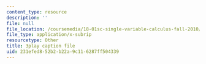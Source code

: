 ```yaml
---
content_type: resource
description: ''
file: null
file_location: /coursemedia/18-01sc-single-variable-calculus-fall-2010/231efed852b2b22a9c116287ff504339_TpWQlKHPyJ4.srt
file_type: application/x-subrip
resourcetype: Other
title: 3play caption file
uid: 231efed8-52b2-b22a-9c11-6287ff504339
---
```

